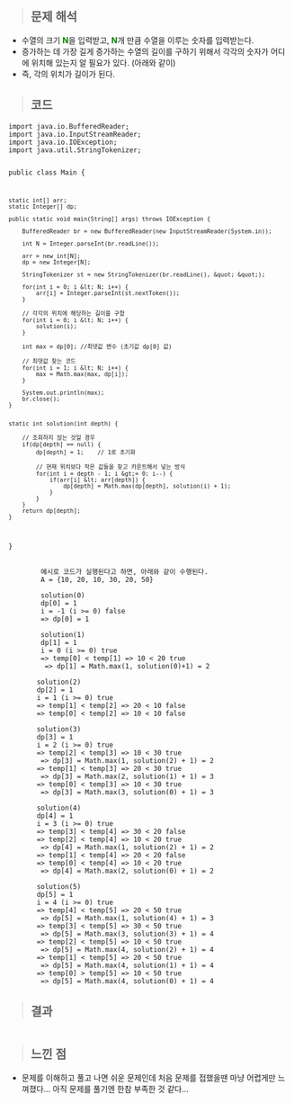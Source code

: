 <p><img alt="" src="https://velog.velcdn.com/images/gayeong39/post/c406fe7d-40a6-4abc-a10a-97eb61a0a907/image.png" /></p>
<blockquote>
<h2 id="문제-해석">문제 해석</h2>
</blockquote>
<ul>
<li>수열의 크기 <span style="color: green;"><strong>N</strong></span>을 입력받고, <span style="color: green;"><strong>N</strong></span>개 만큼 수열을 이루는 숫자를 입력받는다.</li>
<li>증가하는 데 가장 길게 증가하는 수열의 길이를 구하기 위해서 각각의 숫자가 어디에 위치해 있는지 알 필요가 있다. (아래와 같이)
<img alt="" src="https://velog.velcdn.com/images/gayeong39/post/4ff9793c-8625-444e-b8cb-74e02e6d3807/image.png" /></li>
<li>즉, 각의 위치가 길이가 된다.</li>
</ul>
<blockquote>
<h2 id="코드">코드</h2>
</blockquote>
<pre><code class="language-java">import java.io.BufferedReader;
import java.io.InputStreamReader;
import java.io.IOException;
import java.util.StringTokenizer;

public class Main {

    static int[] arr;
    static Integer[] dp;

    public static void main(String[] args) throws IOException {

        BufferedReader br = new BufferedReader(new InputStreamReader(System.in));

        int N = Integer.parseInt(br.readLine());

        arr = new int[N];
        dp = new Integer[N];

        StringTokenizer st = new StringTokenizer(br.readLine(), &quot; &quot;);

        for(int i = 0; i &lt; N; i++) {
            arr[i] = Integer.parseInt(st.nextToken());
        }

        // 각각의 위치에 해당하는 길이를 구함
        for(int i = 0; i &lt; N; i++) {
            solution(i);
        }

        int max = dp[0]; //최댓값 변수 (초기값 dp[0] 값)

        // 최댓값 찾는 코드
        for(int i = 1; i &lt; N; i++) {
            max = Math.max(max, dp[i]);
        }

        System.out.println(max);
        br.close();
    }


    static int solution(int depth) {

        // 조회하지 않는 것일 경우 
        if(dp[depth] == null) {
            dp[depth] = 1;    // 1로 초기화

            // 현재 위치보다 작은 값들을 찾고 카운트해서 넣는 방식
            for(int i = depth - 1; i &gt;= 0; i--) {
                if(arr[i] &lt; arr[depth]) {
                    dp[depth] = Math.max(dp[depth], solution(i) + 1);
                }
            }
        }
        return dp[depth];
    }
}</code></pre>
<pre><code>        예시로 코드가 실행된다고 하면, 아래와 같이 수행된다.
        A = {10, 20, 10, 30, 20, 50}

        solution(0)
        dp[0] = 1
        i = -1 (i &gt;= 0) false
        =&gt; dp[0] = 1

        solution(1)
        dp[1] = 1
        i = 0 (i &gt;= 0) true
        =&gt; temp[0] &lt; temp[1] =&gt; 10 &lt; 20 true
         =&gt; dp[1] = Math.max(1, solution(0)+1) = 2

       solution(2)
       dp[2] = 1
       i = 1 (i &gt;= 0) true
       =&gt; temp[1] &lt; temp[2] =&gt; 20 &lt; 10 false
       =&gt; temp[0] &lt; temp[2] =&gt; 10 &lt; 10 false

       solution(3)
       dp[3] = 1
       i = 2 (i &gt;= 0) true
       =&gt; temp[2] &lt; temp[3] =&gt; 10 &lt; 30 true
        =&gt; dp[3] = Math.max(1, solution(2) + 1) = 2
       =&gt; temp[1] &lt; temp[3] =&gt; 20 &lt; 30 true
        =&gt; dp[3] = Math.max(2, solution(1) + 1) = 3
       =&gt; temp[0] &lt; temp[3] =&gt; 10 &lt; 30 true
        =&gt; dp[3] = Math.max(3, solution(0) + 1) = 3

       solution(4)
       dp[4] = 1
       i = 3 (i &gt;= 0) true
       =&gt; temp[3] &lt; temp[4] =&gt; 30 &lt; 20 false
       =&gt; temp[2] &lt; temp[4] =&gt; 10 &lt; 20 true
        =&gt; dp[4] = Math.max(1, solution(2) + 1) = 2
       =&gt; temp[1] &lt; temp[4] =&gt; 20 &lt; 20 false
       =&gt; temp[0] &lt; temp[4] =&gt; 10 &lt; 20 true
        =&gt; dp[4] = Math.max(2, solution(0) + 1) = 2

       solution(5)
       dp[5] = 1
       i = 4 (i &gt;= 0) true
       =&gt; temp[4] &lt; temp[5] =&gt; 20 &lt; 50 true
        =&gt; dp[5] = Math.max(1, solution(4) + 1) = 3
       =&gt; temp[3] &lt; temp[5] =&gt; 30 &lt; 50 true
        =&gt; dp[5] = Math.max(3, solution(3) + 1) = 4
       =&gt; temp[2] &lt; temp[5] =&gt; 10 &lt; 50 true
        =&gt; dp[5] = Math.max(4, solution(2) + 1) = 4
       =&gt; temp[1] &lt; temp[5] =&gt; 20 &lt; 50 true
        =&gt; dp[5] = Math.max(4, solution(1) + 1) = 4
       =&gt; temp[0] &gt; temp[5] =&gt; 10 &lt; 50 true
        =&gt; dp[5] = Math.max(4, solution(0) + 1) = 4</code></pre><blockquote>
<h2 id="결과">결과</h2>
</blockquote>
<p><img alt="" src="https://velog.velcdn.com/images/gayeong39/post/aed61a6d-b8fa-4a4b-9630-58700d28e84e/image.png" /></p>
<blockquote>
<h2 id="느낀-점">느낀 점</h2>
</blockquote>
<ul>
<li>문제를 이해하고 풀고 나면 쉬운 문제인데 처음 문제를 접했을땐 마냥 어렵게만 느껴졌다... 아직 문제를 풀기엔 한참 부족한 것 같다...</li>
</ul>